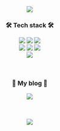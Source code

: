 <div align="center">
  <img src="https://capsule-render.vercel.app/api?type=waving&color=ffb2c2&height=200&section=header&text=AwesomeSoo%20Github&fontSize=50&fontColor=fff&fontAlignY=38" />
</div>

<div align="center">
<h3>
  🛠 Tech stack 🛠
</h3>
<span><img src="https://img.shields.io/badge/React-61DAFB?style=flat-square&logo=React&logoColor=white&logoWidth=18"/></span>
<span><img src="https://img.shields.io/badge/Redux-764ABC?style=flat-square&logo=Redux&logoColor=white&logoWidth=18"/></span>
<span><img src="https://img.shields.io/badge/ES6-F7DF1E?style=fla-square&logo=JavaScript&logoColor=white&logoWidth=18"/></span>
<br/>
<span><img src="https://img.shields.io/badge/Styled%20components-DB7093?style=flat-square&logo=styled-components&logoColor=white&logoWidth=18"/></span>
<span><img src="https://img.shields.io/badge/HTML-E34F26?style=flat-square&logo=HTML5&logoColor=white&logoWidth=18"/></span>
<span><img src="https://img.shields.io/badge/CSS-1572B6?style=flat-square&logo=CSS3&logoColor=white&logoWidth=18"/></span>
<br/>
<span><img src="https://img.shields.io/badge/Sass-CC6699?style=flat-square&logo=Sass&logoColor=white&logoWidth=18"/></span>
</div>

<div align="center">
<br/>
<br/>
<h3>
🎨 My blog 🎨
</h3>
<span><a href="https://awesome-soo.tistory.com/"><img src="https://img.shields.io/badge/♡-My%20Blog-ff3a68.svg?style=flat-square"/></a></span>
</div>


<div align="center">
<br/>
<br/>
<br/>
  <img src="https://github-readme-stats.vercel.app/api?username=awesomesoo&show_icons=true&theme=dracula" />
</div>
  




<!--
**awesomesoo/awesomesoo** is a ✨ _special_ ✨ repository because its `README.md` (this file) appears on your GitHub profile.

Here are some ideas to get you started:

- 🔭 I’m currently working on ...
- 🌱 I’m currently learning ...
- 👯 I’m looking to collaborate on ...
- 🤔 I’m looking for help with ...
- 💬 Ask me about ...
- 📫 How to reach me: ...
- 😄 Pronouns: ...
- ⚡ Fun fact: ...

<span><a href="https://hits.seeyoufarm.com"><img src="https://hits.seeyoufarm.com/api/count/incr/badge.svg?url=https%3A%2F%2Fgithub.com%2Fawesomesoo%2Fhit-counter&count_bg=%23ff9800&title_bg=%23555555&icon=&icon_color=%23E7E7E7&title=hits&edge_flat=false"/></a></span>

ff3a68
ff9800
-->
